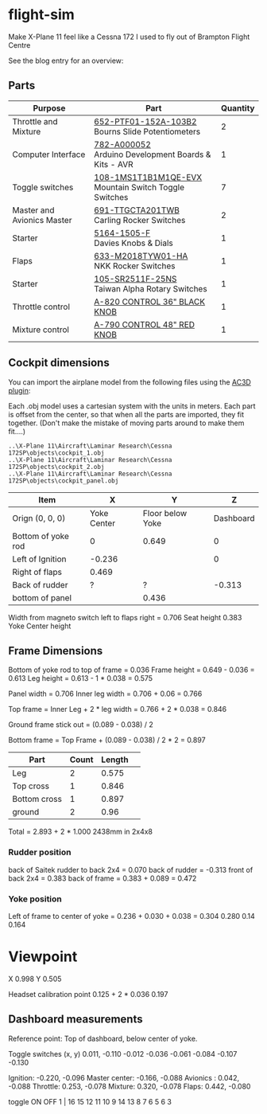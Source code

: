 # flight-sim
Make X-Plane 11 feel like a Cessna 172 I used to fly out of Brampton Flight Centre

See the blog entry for an overview:

## Parts

| Purpose | Part | Quantity  |
| ---- | ---- | ---- |
| Throttle and Mixture | [652-PTF01-152A-103B2](http://www.mouser.com/ProductDetail/bourns/ptf01-152a-103b2/?qs=VLbEAbY6DC%252bRFWZf7YL3ug%3d%3d&countrycode=CA&currencycode=CAD)<br />Bourns Slide Potentiometers | 2 |
| Computer Interface | [782-A000052](http://www.mouser.com/ProductDetail/arduino/a000052/?qs=JYLCs0CWXI0EuuE9AXNMFg%3d%3d&countrycode=CA&currencycode=CAD)<br />Arduino Development Boards & Kits - AVR | 1 |
| Toggle switches | [108-1MS1T1B1M1QE-EVX](http://www.mouser.com/ProductDetail/mountain-switch/1ms1t1b1m1qe-s/?qs=e8V%2fxjLdzRQvU50WuBvd1A%3d%3d&countrycode=CA&currencycode=CAD)  <br />Mountain Switch Toggle Switches | 7 |
| Master and Avionics Master | [691-TTGCTA201TWB](http://www.mouser.com/ProductDetail/carling-technologies/ttgc-ta201-tw-b/?qs=cBJjPLt5IahBZb8psSzcEA%3d%3d&countrycode=CA&currencycode=CAD)  <br />  Carling Rocker Switches  | 2 |
| Starter | [5164-1505-F](http://www.mouser.com/ProductDetail/davies-molding/1505-f/?qs=AaRlLUpeMszzpPZXN7jbMw%3d%3d&countrycode=CA&currencycode=CAD) <br />Davies Knobs & Dials  | 1 |
| Flaps | [633-M2018TYW01-HA](http://www.mouser.com/ProductDetail/nkk-switches/m2018tyw01-ha/?qs=t8w9rvwJwK%252bbpNRA6nphwg%3d%3d&countrycode=CA&currencycode=CAD)  <br />NKK Rocker Switches  | 1 |
| Starter | [105-SR2511F-25NS](http://www.mouser.com/ProductDetail/alpha-taiwan/sr2511f-0205-19r0b-e9-n-w-159/?qs=8%252br4Hz5Xir%2ffB87l0ASYIw%3d%3d&countrycode=CA&currencycode=CAD)   <br />Taiwan Alpha Rotary Switches  | 1 |
| Throttle control | [A-820 CONTROL 36" BLACK KNOB](https://www.aircraftspruce.ca/catalog/appages/a820.php) | 1 |
| Mixture control | [A-790 CONTROL 48" RED KNOB](https://www.aircraftspruce.com/catalog/appages/a7902.php) | 1 |


## Cockpit dimensions

You can import the airplane model from the following files using the [AC3D plugin](https://developer.x-plane.com/tools/ac3d-plugin/):

Each .obj model uses a cartesian system with the units in meters. Each part is offset from the center, so that when all the parts are imported, they fit together. (Don't make the mistake of moving parts around to make them fit....)

```
..\X-Plane 11\Aircraft\Laminar Research\Cessna 172SP\objects\cockpit_1.obj
..\X-Plane 11\Aircraft\Laminar Research\Cessna 172SP\objects\cockpit_2.obj
..\X-Plane 11\Aircraft\Laminar Research\Cessna 172SP\objects\cockpit_panel.obj
```


| Item | X | Y | Z |
| ---- | ---- | ---- | ---- |
| Orign (0, 0, 0) | Yoke Center | Floor below Yoke | Dashboard |
| Bottom of yoke rod | 0 | 0.649 | 0 |
| Left of Ignition | -0.236 |  | 0 |
| Right of flaps | 0.469 |  |  |
| Back of rudder | ? | ? | -0.313 |
| bottom of panel |  | 0.436 |  |

Width from magneto switch left to flaps right = 0.706
Seat height 0.383
Yoke Center height

## Frame Dimensions

Bottom of yoke rod to top of frame = 0.036
Frame height = 0.649 - 0.036 = 0.613
Leg height = 0.613 - 1 * 0.038 = 0.575

Panel width = 0.706
Inner leg width = 0.706 + 0.06 = 0.766


Top frame = Inner Leg + 2 * leg width  = 0.766 + 2 * 0.038 = 0.846

Ground frame stick out = (0.089 - 0.038) / 2

Bottom frame = Top Frame + (0.089 - 0.038) / 2 * 2 = 0.897



| Part | Count | Length |  |
| ---- | ---- | ---- | ---- |
| Leg | 2 | 0.575 |  |
| Top cross | 1 | 0.846 |  |
| Bottom cross | 1 | 0.897 |  |
| ground | 2 | 0.96 |  |

Total = 2.893 + 2 * 1.000
2438mm in 2x4x8

### Rudder position
back of Saitek rudder to back 2x4 = 0.070
back of rudder = -0.313
front of back 2x4 = 0.383
back of frame = 0.383 + 0.089 = 0.472

### Yoke position
Left of frame to center of yoke = 0.236 + 0.030 + 0.038 = 0.304
0.280
0.14
0.164


# Viewpoint
X 0.998
Y 0.505


Headset calibration point
0.125 + 2 * 0.036
0.197



## Dashboard measurements
Reference point: Top of dashboard, below center of yoke.

Toggle switches (x, y)
0.011, -0.110
-0.012
-0.036
-0.061
-0.084
-0.107
-0.130

Ignition: -0.220, -0.096
Master center: -0.166, -0.088
Avionics : 0.042, -0.088
Throttle: 0.253, -0.078
Mixture: 0.320, -0.078
Flaps: 0.442, -0.080





toggle ON OFF
1 | 16 15
12 11
10 9
14 13
8 7
6 5
6 3